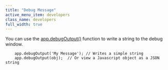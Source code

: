 ```yaml
---
title: "Debug Message"
active_menu_item: developers
class_name: developers
full_width: true
---
```



You can use the [app.debugOutput()](/developers/user-guide/scripting-apis/client-api/app-functions/debugoutput) function to write a string to the debug window.

        app.debugOutput('My Message'); // Writes a simple string
        app.debugOutput(obj);  // Or view a Javascript object as a JSON string
   

